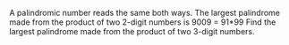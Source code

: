 A palindromic number reads the same both ways. The largest palindrome made 
from the product of two 2-digit numbers is 9009 = 91*99
Find the largest palindrome made from the product of two 3-digit numbers.

